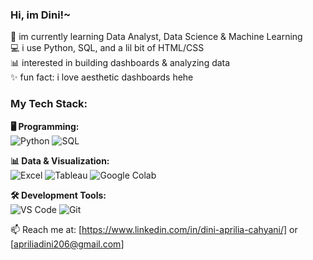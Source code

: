 ### Hi, im Dini!~

🌱 im currently learning Data Analyst, Data Science & Machine Learning  
💻 i use Python, SQL, and a lil bit of HTML/CSS  
📊 interested in building dashboards & analyzing data  
✨ fun fact: i love aesthetic dashboards hehe

### My Tech Stack:
**🖥️ Programming:**  
![Python](https://img.shields.io/badge/Python-3776AB?style=flat&logo=python&logoColor=white)
![SQL](https://img.shields.io/badge/SQL-003B57?style=flat&logo=postgresql&logoColor=white)

**📊 Data & Visualization:**  
![Excel](https://img.shields.io/badge/Excel-217346?style=flat&logo=microsoft-excel&logoColor=white)
![Tableau](https://img.shields.io/badge/Tableau-E97627?style=flat&logo=tableau&logoColor=white)
![Google Colab](https://img.shields.io/badge/Google%20Colab-F9AB00?style=flat&logo=googlecolab&logoColor=white)

**🛠️ Development Tools:**  
![VS Code](https://img.shields.io/badge/VSCode-007ACC?style=flat&logo=visualstudiocode&logoColor=white)
![Git](https://img.shields.io/badge/Git-F05032?style=flat&logo=git&logoColor=white)

📫 Reach me at: [https://www.linkedin.com/in/dini-aprilia-cahyani/] or [apriliadini206@gmail.com]
